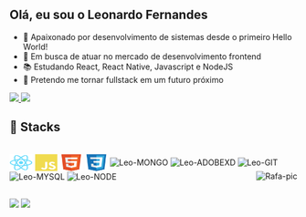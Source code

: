 ## Olá,  eu sou o Leonardo Fernandes
- 📖 Apaixonado por desenvolvimento de sistemas desde o primeiro Hello World!
- 🎯 Em busca de atuar no mercado de desenvolvimento frontend
- 📚 Estudando React, React Native, Javascript e NodeJS
- 💭 Pretendo me tornar fullstack em um futuro próximo


<div>
  <a href="https://github.com/leonascimeto">
  <img height="180em" src="https://github-readme-stats.vercel.app/api?username=leonascimeto&show_icons=true&theme=dracula&include_all_commits=true&count_private=true"/>
  <img height="180em" src="https://github-readme-stats.vercel.app/api/top-langs/?username=leonascimeto&layout=compact&langs_count=7&theme=dracula"/>
  </a>
</div>


## 🔧 Stacks

<div style="display: inline_block"><br>
  <img align="center" alt="Leo-React" height="30" width="40" src="https://raw.githubusercontent.com/devicons/devicon/master/icons/react/react-original.svg">
  <img align="center" alt="Leo-Js" height="30" width="40" src="https://raw.githubusercontent.com/devicons/devicon/master/icons/javascript/javascript-plain.svg">
  <img align="center" alt="Leo-HTML" height="30" width="40" src="https://raw.githubusercontent.com/devicons/devicon/master/icons/html5/html5-original.svg">
  <img align="center" alt="Leo-CSS" height="30" width="40" src="https://raw.githubusercontent.com/devicons/devicon/master/icons/css3/css3-original.svg">
  <img align="center" alt="Leo-MONGO" height="30" width="40" src="https://cdn.jsdelivr.net/gh/devicons/devicon/icons/mongodb/mongodb-original.svg" />
  <img align="center" alt="Leo-ADOBEXD" height="30" width="40" src="https://cdn.jsdelivr.net/gh/devicons/devicon/icons/xd/xd-plain.svg" />
  <img  align="center" alt="Leo-GIT" height="30" width="40"  src="https://cdn.jsdelivr.net/gh/devicons/devicon/icons/git/git-plain.svg" />
  <img align="center" alt="Leo-MYSQL" height="30" width="40" src="https://cdn.jsdelivr.net/gh/devicons/devicon/icons/mysql/mysql-original.svg" />
  <img align="center" alt="Leo-NODE" height="30" width="40" src="https://cdn.jsdelivr.net/gh/devicons/devicon/icons/nodejs/nodejs-original.svg" />
<img  align="right" alt="Rafa-pic" height="180" src="https://media1.giphy.com/media/f3iwJFOVOwuy7K6FFw/giphy.gif?cid=ecf05e478r8qa544fk7h6nlp3635ar3j62j58lu0snbnlu93&rid=giphy.gif&ct=g">
</div>

##

<div> 
  <a href = "mailto:nascimentoleo899@gmail.com"><img src="https://img.shields.io/badge/-Gmail-%23333?style=for-the-badge&logo=gmail&logoColor=white" target="_blank"></a>
  <a href="https://www.linkedin.com/in/leonascimentopro/" target="_blank"><img src="https://img.shields.io/badge/-LinkedIn-%230077B5?style=for-the-badge&logo=linkedin&logoColor=white" target="_blank"></a> 
</div>

